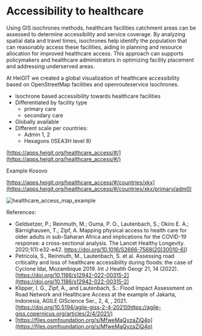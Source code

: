 # Accessibility to healthcare

Using GIS isochrones methods, healthcare facilities catchment areas can be assessed to determine accessibility and service coverage. By analyzing spatial data and travel times, isochrones help identify the population that can reasonably access these facilities, aiding in planning and resource allocation for improved healthcare access. This approach can supports policymakers and healthcare administrators in optimizing facility placement and addressing underserved areas.

At HeiGIT we created a global visualization of healthcare accessibility based on OpenStreetMap facilities and openrouteservice Isochrones.

* Isochrone based accessibility towards healthcare facilities
* Differentiated by facility type
  - primary care
  - secondary care
* Globally available 
* Different scale per countries:
  - Admin 1, 2
  - Hexagons (ISEA3H level 8)

[https://apps.heigit.org/healthcare_access/#/](https://apps.heigit.org/healthcare_access/#/)


Example Kosovo

[https://apps.heigit.org/healthcare_access/#/countries/xkx](https://apps.heigit.org/healthcare_access/#/countries/xkx/primary/adm0)


![healthcare_access_map_example](../img/healthcare_access_map_example.png)







References:

* Geldsetzer, P.; Reinmuth, M.; Ouma, P. O., Lautenbach, S.; Okiro E. A.; Bärnighausen, T.; Zipf, A. Mapping physical access to health care for older adults in sub-Saharan Africa and implications for the COVID-19 response: a cross-sectional analysis. The Lancet Healthy Longevity. 2020;1(1):e32-e42. [https://doi.org/10.1016/S2666-7568(20)30010-6)](https://doi.org/10.1016/S2666-7568(20)30010-6))
* Petricola, S., Reinmuth, M., Lautenbach, S. et al. Assessing road criticality and loss of healthcare accessibility during floods: the case of Cyclone Idai, Mozambique 2019. Int J Health Geogr 21, 14 (2022). [https://doi.org/10.1186/s12942-022-00315-2](https://doi.org/10.1186/s12942-022-00315-2)
* Klipper, I. G., Zipf, A., and Lautenbach, S.: Flood Impact Assessment on Road Network and Healthcare Access at the example of Jakarta, Indonesia, AGILE GIScience Ser., 2, 4, , 2021. [https://doi.org/10.5194/agile-giss-2-4-2021](https://agile-giss.copernicus.org/articles/2/4/2021/)
* [https://files.osmfoundation.org/s/MfweMaQyzaZiQ4p](https://files.osmfoundation.org/s/MfweMaQyzaZiQ4p)


